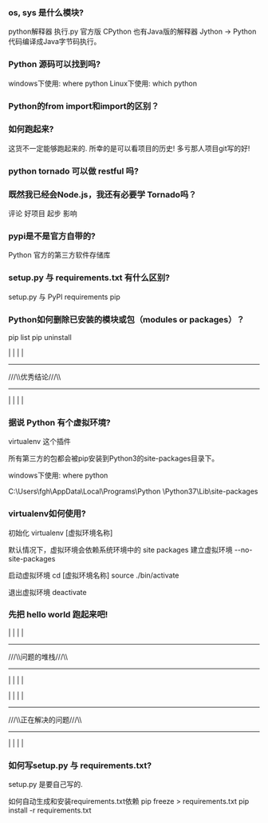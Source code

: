 ### os, sys 是什么模块?
python解释器 执行.py
官方版 CPython
也有Java版的解释器 Jython -> Python代码编译成Java字节码执行。


### Python 源码可以找到吗?
windows下使用: where python
Linux下使用:   which python


### Python的from import和import的区别？


### 如何跑起来?
这货不一定能够跑起来的.
所幸的是可以看项目的历史!
多亏那人项目git写的好!


### python tornado 可以做 restful 吗?
### 既然我已经会Node.js，我还有必要学 Tornado吗？
评论 好项目 起步 影响


### pypi是不是官方自带的?
Python 官方的第三方软件存储库


### setup.py 与 requirements.txt 有什么区别?
setup.py 与 PyPI
requirements pip 


### Python如何删除已安装的模块或包（modules or packages）？
pip list
pip uninstall


|
|
|
|
***
///\\\优秀结论///\\\
***
|
|
|
|


### 据说 Python 有个虚拟环境?

virtualenv 这个插件

所有第三方的包都会被pip安装到Python3的site-packages目录下。

windows下使用: where python

C:\Users\fgh\AppData\Local\Programs\Python
\Python37\Lib\site-packages

### virtualenv如何使用?

初始化
virtualenv [虚拟环境名称] 

默认情况下，虚拟环境会依赖系统环境中的 site packages
建立虚拟环境 --no-site-packages

启动虚拟环境
cd [虚拟环境名称] 
source ./bin/activate

退出虚拟环境
deactivate


### 先把 hello world 跑起来吧!







|
|
|
|
***
///\\\问题的堆栈///\\\
***
|
|
|
|






















|
|
|
|
***
///\\\正在解决的问题///\\\
***
|
|
|
|






### 如何写setup.py 与 requirements.txt?
setup.py 是要自己写的.

如何自动生成和安装requirements.txt依赖
pip freeze > requirements.txt
pip install -r requirements.txt























































